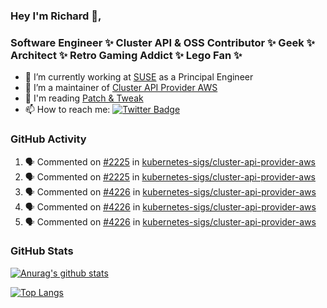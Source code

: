 ### Hey I'm Richard 👋, 

<h3 align="left">Software Engineer ✨ Cluster API & OSS Contributor ✨ Geek ✨ Architect ✨ Retro Gaming Addict ✨ Lego Fan ✨</h3>

- 🔭 I’m currently working at [SUSE](https://www.suse.com/) as a Principal Engineer
- 👯 I’m a maintainer of [Cluster API Provider AWS](https://github.com/kubernetes-sigs/cluster-api-provider-aws)
- 💬 I'm reading [Patch & Tweak](https://bjooks.com/products/patch-tweak-exploring-modular-synthesis)
- 📫 How to reach me: [![Twitter Badge](https://img.shields.io/badge/-@fruit_case-00acee?style=flat&logo=Twitter&logoColor=white)](https://twitter.com/intent/follow?screen_name=fruit_case "Follow on Twitter")

### GitHub Activity 

<!--START_SECTION:activity-->
1. 🗣 Commented on [#2225](https://github.com/kubernetes-sigs/cluster-api-provider-aws/issues/2225) in [kubernetes-sigs/cluster-api-provider-aws](https://github.com/kubernetes-sigs/cluster-api-provider-aws)
2. 🗣 Commented on [#2225](https://github.com/kubernetes-sigs/cluster-api-provider-aws/issues/2225) in [kubernetes-sigs/cluster-api-provider-aws](https://github.com/kubernetes-sigs/cluster-api-provider-aws)
3. 🗣 Commented on [#4226](https://github.com/kubernetes-sigs/cluster-api-provider-aws/issues/4226) in [kubernetes-sigs/cluster-api-provider-aws](https://github.com/kubernetes-sigs/cluster-api-provider-aws)
4. 🗣 Commented on [#4226](https://github.com/kubernetes-sigs/cluster-api-provider-aws/issues/4226) in [kubernetes-sigs/cluster-api-provider-aws](https://github.com/kubernetes-sigs/cluster-api-provider-aws)
5. 🗣 Commented on [#4226](https://github.com/kubernetes-sigs/cluster-api-provider-aws/issues/4226) in [kubernetes-sigs/cluster-api-provider-aws](https://github.com/kubernetes-sigs/cluster-api-provider-aws)
<!--END_SECTION:activity-->

### GitHub Stats

[![Anurag's github stats](https://github-readme-stats.vercel.app/api?username=richardcase&count_private=true&show_icons=true)](https://github.com/anuraghazra/github-readme-stats)

[![Top Langs](https://github-readme-stats.vercel.app/api/top-langs/?username=richardcase&hide=html&layout=compact)](https://github.com/anuraghazra/github-readme-stats)
